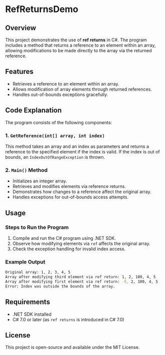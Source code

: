 # RefReturnsDemo

## Overview

This project demonstrates the use of **ref returns** in C#. The program includes a method that returns a reference to an element within an array, allowing modifications to be made directly to the array via the returned reference.

## Features

- Retrieves a reference to an element within an array.
- Allows modification of array elements through returned references.
- Handles out-of-bounds exceptions gracefully.

## Code Explanation

The program consists of the following components:

### 1. `GetReference(int[] array, int index)`

This method takes an array and an index as parameters and returns a reference to the specified element if the index is valid. If the index is out of bounds, an `IndexOutOfRangeException` is thrown.

### 2. `Main()` Method

- Initializes an integer array.
- Retrieves and modifies elements via reference returns.
- Demonstrates how changes to a reference affect the original array.
- Handles exceptions for out-of-bounds access attempts.

## Usage

### Steps to Run the Program

1. Compile and run the C# program using .NET SDK.
2. Observe how modifying elements via `ref` affects the original array.
3. Check the exception handling for invalid index access.

### Example Output

```sh
Original array: 1, 2, 3, 4, 5
Array after modifying third element via ref return: 1, 2, 100, 4, 5
Array after modifying first element via ref return: -5, 2, 100, 4, 5
Error: Index was outside the bounds of the array.
```

## Requirements

- .NET SDK installed
- C# 7.0 or later (as `ref returns` is introduced in C# 7.0)

## License

This project is open-source and available under the MIT License.
